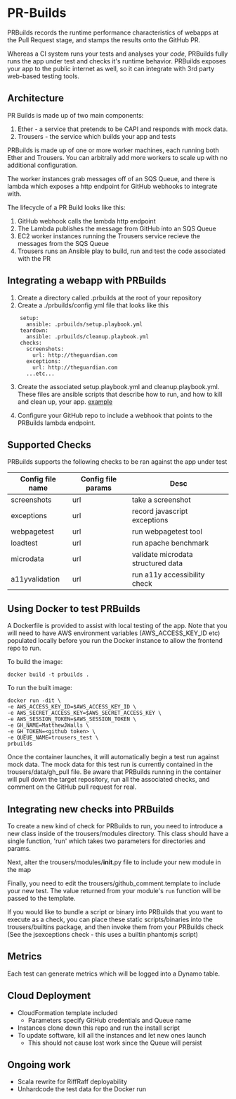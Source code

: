 
# PR-Builds

PRBuilds records the runtime performance characteristics of webapps at the Pull Request stage, and
stamps the results onto the GitHub PR.

Whereas a CI system runs your tests and analyses your *code*, PRBuilds fully runs the app under
test and checks it's runtime behavior. PRBuilds exposes your app to the public internet as well,
so it can integrate with 3rd party web-based testing tools.

## Architecture

PR Builds is made up of two main components:

1. Ether - a service that pretends to be CAPI and responds with mock data.
2. Trousers - the service which builds your app and tests

PRBuilds is made up of one or more worker machines, each running both Ether and Trousers. You can
arbitraily add more workers to scale up with no additional configuration.

The worker instances grab messages off of an SQS Queue, and there is lambda which exposes a http
endpoint for GitHub webhooks to integrate with.

The lifecycle of a PR Build looks like this:

1. GitHub webhook calls the lambda http endpoint
2. The Lambda publishes the message from GitHub into an SQS Queue
3. EC2 worker instances running the Trousers service recieve the messages from the SQS Queue
4. Trousers runs an Ansible play to build, run and test the code associated with the PR

## Integrating a webapp with PRBuilds

1. Create a directory called .prbuilds at the root of your repository
2. Create a ./prbuilds/config.yml file that looks like this

```
    setup:
      ansible: .prbuilds/setup.playbook.yml
    teardown:
      ansible: .prbuilds/cleanup.playbook.yml
    checks:
      screenshots:
        url: http://theguardian.com
      exceptions:
        url: http://theguardian.com
      ...etc...
```

3. Create the associated setup.playbook.yml and cleanup.playbook.yml. These files are ansible scripts
   that describe how to run, and how to kill and clean up, your app. [example](https://github.com/guardian/frontend/tree/master/.prbuilds)

4. Configure your GitHub repo to include a webhook that points to the PRBuilds lambda endpoint.

## Supported Checks

PRBuilds supports the following checks to be ran against the app under test

|Config file name|Config file params|Desc                                |
|----------------|------------------|------------------------------------|
| screenshots    | url              | take a screenshot                  |
| exceptions     | url              | record javascript exceptions       |
| webpagetest    | url              | run webpagetest tool               |
| loadtest       | url              | run apache benchmark               |
| microdata      | url              | validate microdata structured data |
| a11yvalidation | url              | run a11y accessibility check       |


## Using Docker to test PRBuilds

A Dockerfile is provided to assist with local testing of the app. Note that you will need
to have AWS environment variables (AWS_ACCESS_KEY_ID etc) populated locally before you
run the Docker instance to allow the frontend repo to run.

To build the image:

    docker build -t prbuilds .

To run the built image:

    docker run -dit \
    -e AWS_ACCESS_KEY_ID=$AWS_ACCESS_KEY_ID \
    -e AWS_SECRET_ACCESS_KEY=$AWS_SECRET_ACCESS_KEY \
    -e AWS_SESSION_TOKEN=$AWS_SESSION_TOKEN \
    -e GH_NAME=MatthewJWalls \
    -e GH_TOKEN=<github token> \
    -e QUEUE_NAME=trousers_test \
    prbuilds

Once the container launches, it will automatically begin a test run against mock data. The mock data for this test run is currently contained in the trousers/data/gh_pull file. Be aware that PRBuilds running in the container will pull down the target repository, run all the associated checks, and comment on the GitHub pull request for real.

## Integrating new checks into PRBuilds

To create a new kind of check for PRBuilds to run, you need to introduce a new class inside of the trousers/modules directory. This class should have a single function, 'run' which takes two parameters for directories and params.

Next, alter the trousers/modules/__init__.py file to include your new module in the map

Finally, you need to edit the trousers/github_comment.template to include your new test. The value returned from your module's ```run``` function will be passed to the template.

If you would like to bundle a script or binary into PRBuilds that you want to execute as a check, you can place these static scripts/binaries into the trousers/builtins package, and then invoke them from your PRBuilds check (See the jsexceptions check - this uses a builtin phantomjs script)

## Metrics

Each test can generate metrics which will be logged into a Dynamo table.

## Cloud Deployment

* CloudFormation template included
    * Parameters specify GitHub credentials and Queue name
* Instances clone down this repo and run the install script
* To update software, kill all the instances and let new ones launch
    * This should not cause lost work since the Queue will persist

## Ongoing work

* Scala rewrite for RiffRaff deployability
* Unhardcode the test data for the Docker run

